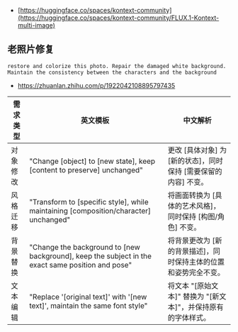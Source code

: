 

- [https://huggingface.co/spaces/kontext-community](https://huggingface.co/spaces/kontext-community/FLUX.1-Kontext-multi-image)

## 老照片修复
```
restore and colorize this photo. Repair the damaged white background. Maintain the consistency between the characters and the background
```

- https://zhuanlan.zhihu.com/p/1922042108895797435

需求类型 | 英文模板 | 中文解析
-- | -- | --
对象修改 | "Change [object] to [new state], keep [content to preserve] unchanged" | 更改 [具体对象] 为 [新的状态]，同时保持 [需要保留的内容] 不变。
风格迁移 | "Transform to [specific style], while maintaining [composition/character] unchanged" | 将画面转换为 [具体的艺术风格]，同时保持 [构图/角色] 不变。
背景替换 | "Change the background to [new background], keep the subject in the exact same position and pose" | 将背景更改为 [新的背景描述]，同时保持主体的位置和姿势完全不变。
文本编辑 | "Replace '[original text]' with '[new text]', maintain the same font style" | 将文本 "[原始文本]" 替换为 "[新文本]"，并保持原有的字体样式。

